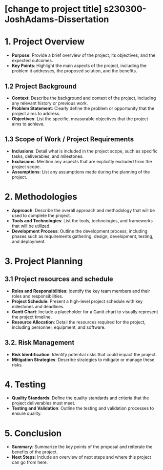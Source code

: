 # [change to project title] s230300-JoshAdams-Dissertation

# 1. Project Overview
   - **Purpose**: Provide a brief overview of the project, its objectives, and the expected outcomes.
   - **Key Points**: Highlight the main aspects of the project, including the problem it addresses, the proposed solution, and the benefits.

## 1.2 Project Background
   - **Context**: Describe the background and context of the project, including any relevant history or previous work.
   - **Problem Statement**: Clearly define the problem or opportunity that the project aims to address.
   - **Objectives**: List the specific, measurable objectives that the project aims to achieve.

## 1.3 Scope of Work / Project Requirements
   - **Inclusions**: Detail what is included in the project scope, such as specific tasks, deliverables, and milestones.
   - **Exclusions**: Mention any aspects that are explicitly excluded from the project scope.
   - **Assumptions**: List any assumptions made during the planning of the project.

# 2. Methodologies
   - **Approach**: Describe the overall approach and methodology that will be used to complete the project.
   - **Tools and Technologies**: List the tools, technologies, and frameworks that will be utilized.
   - **Development Process**: Outline the development process, including phases such as requirements gathering, design, development, testing, and deployment.

# 3. Project Planning

## 3.1 Project resources and schedule
   - **Roles and Responsibilities**: Identify the key team members and their roles and responsibilities.
   - **Project Schedule**: Present a high-level project schedule with key milestones and deadlines.
   - **Gantt Chart**: Include a placeholder for a Gantt chart to visually represent the project timeline.
   - **Resource Allocation**: Detail the resources required for the project, including personnel, equipment, and software.

## 3.2. Risk Management
   - **Risk Identification**: Identify potential risks that could impact the project.
   - **Mitigation Strategies**: Describe strategies to mitigate or manage these risks.

# 4. Testing
   - **Quality Standards**: Define the quality standards and criteria that the project deliverables must meet.
   - **Testing and Validation**: Outline the testing and validation processes to ensure quality.

# 5. Conclusion
   - **Summary**: Summarize the key points of the proposal and reiterate the benefits of the project.
   - **Next Steps**: Include an overview of next steps and where this project can go from here.